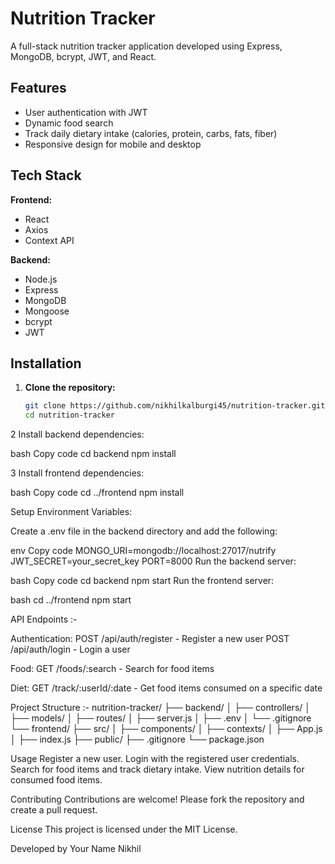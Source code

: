 # Nutrition Tracker

A full-stack nutrition tracker application developed using Express, MongoDB, bcrypt, JWT, and React.

## Features

- User authentication with JWT
- Dynamic food search
- Track daily dietary intake (calories, protein, carbs, fats, fiber)
- Responsive design for mobile and desktop

## Tech Stack

**Frontend:**
- React
- Axios
- Context API

**Backend:**
- Node.js
- Express
- MongoDB
- Mongoose
- bcrypt
- JWT

## Installation

1. **Clone the repository:**

   ```bash
   git clone https://github.com/nikhilkalburgi45/nutrition-tracker.git
   cd nutrition-tracker

2 Install backend dependencies:

bash
Copy code
cd backend
npm install


3 Install frontend dependencies:

bash
Copy code
cd ../frontend
npm install


Setup
Environment Variables:

Create a .env file in the backend directory and add the following:

env
Copy code
MONGO_URI=mongodb://localhost:27017/nutrify
JWT_SECRET=your_secret_key
PORT=8000
Run the backend server:

bash
Copy code
cd backend
npm start
Run the frontend server:

bash
cd ../frontend
npm start

API Endpoints :-

Authentication:
POST /api/auth/register - Register a new user
POST /api/auth/login - Login a user

Food:
GET /foods/:search - Search for food items

Diet:
GET /track/:userId/:date - Get food items consumed on a specific date

Project Structure :-
nutrition-tracker/
├── backend/
│   ├── controllers/
│   ├── models/
│   ├── routes/
│   ├── server.js
│   ├── .env
│   └── .gitignore
└── frontend/
    ├── src/
    │   ├── components/
    │   ├── contexts/
    │   ├── App.js
    │   ├── index.js
    ├── public/
    ├── .gitignore
    └── package.json
    
Usage
Register a new user.
Login with the registered user credentials.
Search for food items and track dietary intake.
View nutrition details for consumed food items.



Contributing
Contributions are welcome! Please fork the repository and create a pull request.

License
This project is licensed under the MIT License.

Developed by Your Name Nikhil

